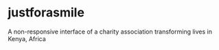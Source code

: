 # justforasmile
A non-responsive interface of a charity association transforming lives in Kenya, Africa
